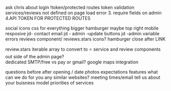ask chris about login !token/protected routes token validation
services/reviews not defined on page load error
3. require fields on admin
4.API TOKEN FOR PROTECTED ROUTES

social icons
css for everything
bigger hamburger maybe top right
mobile resposive
jd- contact email
jd - admin -update buttons
jd -admin variable errors
reviews component/ reviews.stars icons?
hamburger close after LINK

review.stars iterable array to convert to &#11088;
service and review components out side of the admin page?  
dedicated SMTP/free vs pay  or gmail?
google maps integration


questions
    before after opening / date
    photos
    expectations
    features what can we do for you
    any similar websites?
    meeting times/email
    tell us about your buisness model
    priorities of services


